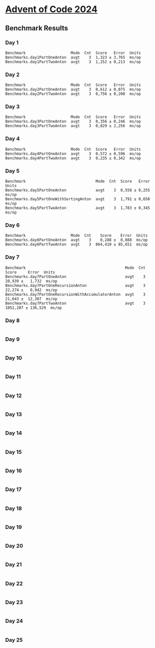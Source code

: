 # [Advent of Code 2024](https://adventofcode.com/2024)

## Benchmark Results
### Day 1
```
Benchmark                    Mode  Cnt  Score   Error  Units
Benchmarks.day1PartOneAnton  avgt    3  1,323 ± 3,765  ms/op
Benchmarks.day1PartTwoAnton  avgt    3  1,252 ± 0,213  ms/op
```
### Day 2
```
Benchmark                    Mode  Cnt  Score   Error  Units
Benchmarks.day2PartOneAnton  avgt    3  0,612 ± 0,075  ms/op
Benchmarks.day2PartTwoAnton  avgt    3  0,756 ± 0,200  ms/op
```
### Day 3
```
Benchmark                    Mode  Cnt  Score   Error  Units
Benchmarks.day3PartOneAnton  avgt    3  0,356 ± 0,246  ms/op
Benchmarks.day3PartTwoAnton  avgt    3  0,829 ± 2,256  ms/op
```
### Day 4
```
Benchmark                    Mode  Cnt  Score   Error  Units
Benchmarks.day4PartOneAnton  avgt    3  0,572 ± 0,596  ms/op
Benchmarks.day4PartTwoAnton  avgt    3  0,235 ± 0,342  ms/op
```
### Day 5
```
Benchmark                               Mode  Cnt  Score   Error  Units
Benchmarks.day5PartOneAnton             avgt    3  0,558 ± 0,255  ms/op
Benchmarks.day5PartOneWithSortingAnton  avgt    3  1,791 ± 0,650  ms/op
Benchmarks.day5PartTwoAnton             avgt    3  1,783 ± 0,345  ms/op
```
### Day 6
```
Benchmark                    Mode  Cnt    Score    Error  Units
Benchmarks.day6PartOneAnton  avgt    3    0,288 ±  0,088  ms/op
Benchmarks.day6PartTwoAnton  avgt    3  864,410 ± 85,651  ms/op
```
### Day 7
```
Benchmark                                            Mode  Cnt     Score     Error  Units
Benchmarks.day7PartOneAnton                          avgt    3    20,939 ±   1,732  ms/op
Benchmarks.day7PartOneRecursionAnton                 avgt    3    22,274 ±   0,942  ms/op
Benchmarks.day7PartOneRecursionWithAccumulatorAnton  avgt    3    21,643 ±  12,307  ms/op
Benchmarks.day7PartTwoAnton                          avgt    3  1052,287 ± 136,529  ms/op
```
### Day 8
```

```
### Day 9
```

```
### Day 10
```

```
### Day 11
```

```
### Day 12
```

```
### Day 13
```

```
### Day 14
```

```
### Day 15
```

```
### Day 16
```

```
### Day 17
```

```
### Day 18
```

```
### Day 19
```

```
### Day 20
```

```
### Day 21
```

```
### Day 22
```

```
### Day 23
```

```
### Day 24
```

```
### Day 25
```

```